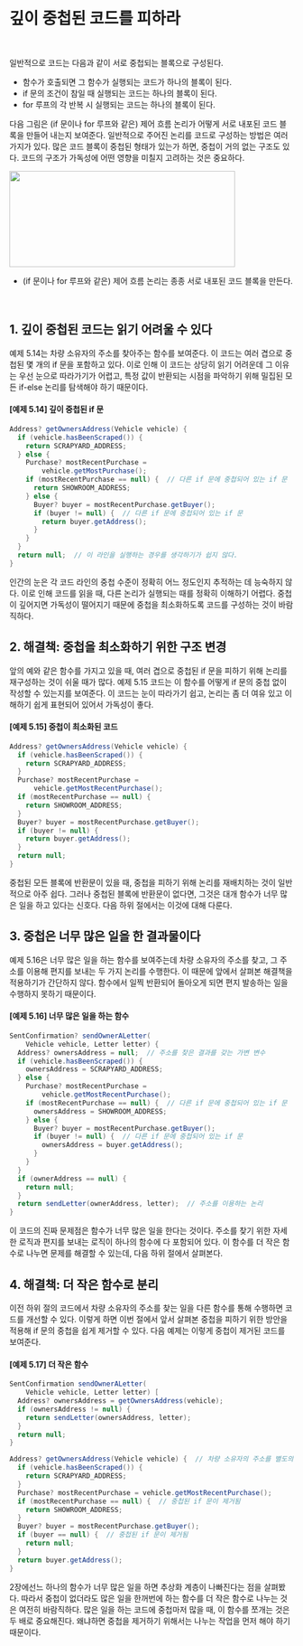 # 깊이 중첩된 코드를 피하라
<br/>

일반적으로 코드는 다음과 같이 서로 중첩되는 블록으로 구성된다.
- 함수가 호출되면 그 함수가 실행되는 코드가 하나의 블록이 된다.
- if 문의 조건이 참일 때 실행되는 코드는 하나의 블록이 된다.
- for 루프의 각 반복 시 실행되는 코드는 하나의 블록이 된다.

다음 그림은 (if 문이나 for 루프와 같은) 제어 흐름 논리가 어떻게 서로 내포된 코드 블록을 만들어 내는지 보여준다. 일반적으로 주어진 논리를 코드로 구성하는 방법은 여러 가지가 있다.
많은 코드 블록이 중첩된 형태가 있는가 하면, 중첩이 거의 없는 구조도 있다. 코드의 구조가 가독성에 어떤 영향을 미칠지 고려하는 것은 중요하다.

<img src="https://github.com/silxbro/clean-code/assets/142463332/c59b2b1d-245d-48e4-b7a1-9b4aa82df0c7" width="400" height="170"/><br/>
- (if 문이나 for 루프와 같은) 제어 흐름 논리는 종종 서로 내포된 코드 블록을 만든다.
<br/>

## 1. 깊이 중첩된 코드는 읽기 어려울 수 있다
예제 5.14는 차량 소유자의 주소를 찾아주는 함수를 보여준다. 이 코드는 여러 겹으로 중첩된 몇 개의 if 문을 포함하고 있다.
이로 인해 이 코드는 상당히 읽기 어려운데 그 이유는 우선 눈으로 따라가기가 어렵고, 특정 값이 반환되는 시점을 파악하기 위해 밀집된 모든 if-else 논리를 탐색해야 하기 때문이다.

#### [예제 5.14] 깊이 중첩된 if 문
```java
Address? getOwnersAddress(Vehicle vehicle) {
  if (vehicle.hasBeenScraped()) {
    return SCRAPYARD_ADDRESS;
  } else {
    Purchase? mostRecentPurchase =
        vehicle.getMostPurchase();
    if (mostRecentPurchase == null) {  // 다른 if 문에 중첩되어 있는 if 문
      return SHOWROOM_ADDRESS;
    } else {
      Buyer? buyer = mostRecentPurchase.getBuyer();
      if (buyer != null) {  // 다른 if 문에 중첩되어 있는 if 문
        return buyer.getAddress();
      }
    }
  }
  return null;  // 이 라인을 실행하는 경우를 생각하기가 쉽지 않다.
}
```
인간의 눈은 각 코드 라인의 중첩 수준이 정확히 어느 정도인지 추적하는 데 능숙하지 않다. 이로 인해 코드를 읽을 때, 다른 논리가 실행되는 때를 정확히 이해하기 어렵다.
중첩이 깊어지면 가독성이 떨어지기 때문에 중첩을 최소화하도록 코드를 구성하는 것이 바람직하다.

## 2. 해결책: 중첩을 최소화하기 위한 구조 변경
앞의 예와 같은 함수를 가지고 있을 때, 여러 겹으로 중첩된 if 문을 피하기 위해 논리를 재구성하는 것이 쉬울 때가 많다.
예제 5.15 코드는 이 함수를 어떻게 if 문의 중첩 없이 작성할 수 있는지를 보여준다.
이 코드는 눈이 따라가기 쉽고, 논리는 좀 더 여유 있고 이해하기 쉽게 표현되어 있어서 가독성이 좋다.

#### [예제 5.15] 중첩이 최소화된 코드
```java
Address? getOwnersAddress(Vehicle vehicle) {
  if (vehicle.hasBeenScraped()) {
    return SCRAPYARD_ADDRESS;
  }
  Purchase? mostRecentPurchase =
      vehicle.getMostRecentPurchase();
  if (mostRecentPurchase == null) {
    return SHOWROOM_ADDRESS;
  }
  Buyer? buyer = mostRecentPurchase.getBuyer();
  if (buyer != null) {
    return buyer.getAddress();
  }
  return null;
}
```
중첩된 모든 블록에 반환문이 있을 때, 중첩을 피하기 위해 논리를 재배치하는 것이 일반적으로 아주 쉽다.
그러나 중첩된 블록에 반환문이 없다면, 그것은 대개 함수가 너무 많은 일을 하고 있다는 신호다. 다음 하위 절에서는 이것에 대해 다룬다.

## 3. 중첩은 너무 많은 일을 한 결과물이다
예제 5.16은 너무 많은 일을 하는 함수를 보여주는데 차량 소유자의 주소를 찾고, 그 주소를 이용해 편지를 보내는 두 가지 논리를 수행한다.
이 때문에 앞에서 살펴본 해결책을 적용하기가 간단하지 않다. 함수에서 일찍 반환되어 돌아오게 되면 편지 발송하는 일을 수행하지 못하기 때문이다.

#### [예제 5.16] 너무 많은 일을 하는 함수
```java
SentConfirmation? sendOwnerALetter(
    Vehicle vehicle, Letter letter) {
  Address? ownersAddress = null;  // 주소를 찾은 결과를 갖는 가변 변수
  if (vehicle.hasBeenScraped()) {
    ownersAddress = SCRAPYARD_ADDRESS;
  } else {
    Purchase? mostRecentPurchase =
        vehicle.getMostRecentPurchase();
    if (mostRecentPurchase == null) {  // 다른 if 문에 중첩되어 있는 if 문
      ownersAddress = SHOWROOM_ADDRESS;
    } else {
      Buyer? buyer = mostRecentPurchase.getBuyer();
      if (buyer != null) {  // 다른 if 문에 중첩되어 있는 if 문
        ownersAddress = buyer.getAddress();
      }
    }
  }
  if (ownerAddress == null) {
    return null;
  }
  return sendLetter(ownerAddress, letter);  // 주소를 이용하는 논리
}
```
이 코드의 진짜 문제점은 함수가 너무 많은 일을 한다는 것이다. 주소를 찾기 위한 자세한 로직과 편지를 보내는 로직이 하나의 함수에 다 포함되어 있다.
이 함수를 더 작은 함수로 나누면 문제를 해결할 수 있는데, 다음 하위 절에서 살펴본다.

## 4. 해결책: 더 작은 함수로 분리
이전 하위 절의 코드에서 차량 소유자의 주소를 찾는 일을 다른 함수를 통해 수행하면 코드를 개선할 수 있다.
이렇게 하면 이번 절에서 앞서 살펴본 중첩을 피하기 위한 방안을 적용해 if 문의 중첩을 쉽게 제거할 수 있다. 다음 예제는 이렇게 중첩이 제거된 코드를 보여준다.

#### [예제 5.17] 더 작은 함수
```java
SentConfirmation sendOwnerALetter(
    Vehicle vehicle, Letter letter) [
  Address? ownersAddress = getOwnersAddress(vehicle);
  if (ownersAddress != null) {
    return sendLetter(ownersAddress, letter);
  }
  return null;
}

Address? getOwnersAddress(Vehicle vehicle) {  // 차량 소유자의 주소를 별도의 함수를 통해 찾는 로직
  if (vehicle.hasBeenScraped()) {
    return SCRAPYARD_ADDRESS;
  }
  Purchase? mostRecentPurchase = vehicle.getMostRecentPurchase();
  if (mostRecentPurchase == null) {  // 중첩된 if 문이 제거됨
    return SHOWROOM_ADDRESS;
  }
  Buyer? buyer = mostRecentPurchase.getBuyer();
  if (buyer == null) {  // 중첩된 if 문이 제거됨
    return null;
  }
  return buyer.getAddress();
}
```
2장에선느 하나의 함수가 너무 많은 일을 하면 추상화 계층이 나빠진다는 점을 살펴봤다.
따라서 중첩이 없더라도 많은 일을 한꺼번에 하는 함수를 더 작은 함수로 나누는 것은 여전히 바람직하다.
많은 일을 하는 코드에 중첩마저 많을 때, 이 함수를 쪼개는 것은 두 배로 중요해진다. 왜냐하면 중첩을 제거하기 위해서는 나누는 작업을 먼저 해야 하기 때문이다.
